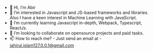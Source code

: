 - 👋 Hi, I’m Abir
- 👀 I’m interested in Javascript and JS-based frameworks and libraries. Also I have a keen interest in Machine Learning with JavaScript.
- 🌱 I’m currently learning Javascript in-depth, Webpack, Typescript, ReactJs. 
- 💞️ I’m looking to collaborate on opensource projects and paid tasks.
- 📫 How to reach me? - Just send an email at - jahirul.islam127.0.0.1@gmail.com

<!---
abir-oz/abir-oz is a ✨ special ✨ repository because its `README.md` (this file) appears on your GitHub profile.
You can click the Preview link to take a look at your changes.
--->
